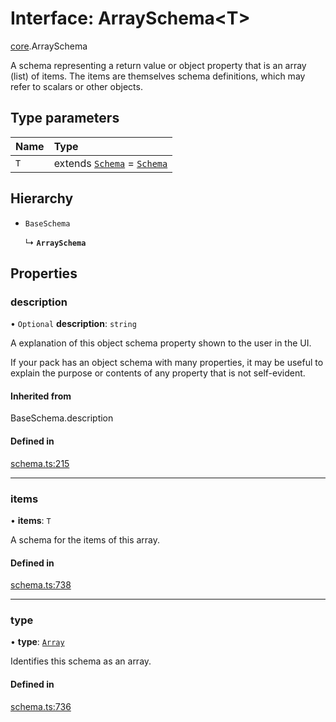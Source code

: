 # Interface: ArraySchema<T\>

[core](../modules/core.md).ArraySchema

A schema representing a return value or object property that is an array (list) of items.
The items are themselves schema definitions, which may refer to scalars or other objects.

## Type parameters

| Name | Type |
| :------ | :------ |
| `T` | extends [`Schema`](../types/core.Schema.md) = [`Schema`](../types/core.Schema.md) |

## Hierarchy

- `BaseSchema`

  ↳ **`ArraySchema`**

## Properties

### description

• `Optional` **description**: `string`

A explanation of this object schema property shown to the user in the UI.

If your pack has an object schema with many properties, it may be useful to
explain the purpose or contents of any property that is not self-evident.

#### Inherited from

BaseSchema.description

#### Defined in

[schema.ts:215](https://github.com/coda/packs-sdk/blob/main/schema.ts#L215)

___

### items

• **items**: `T`

A schema for the items of this array.

#### Defined in

[schema.ts:738](https://github.com/coda/packs-sdk/blob/main/schema.ts#L738)

___

### type

• **type**: [`Array`](../enums/core.ValueType.md#array)

Identifies this schema as an array.

#### Defined in

[schema.ts:736](https://github.com/coda/packs-sdk/blob/main/schema.ts#L736)
